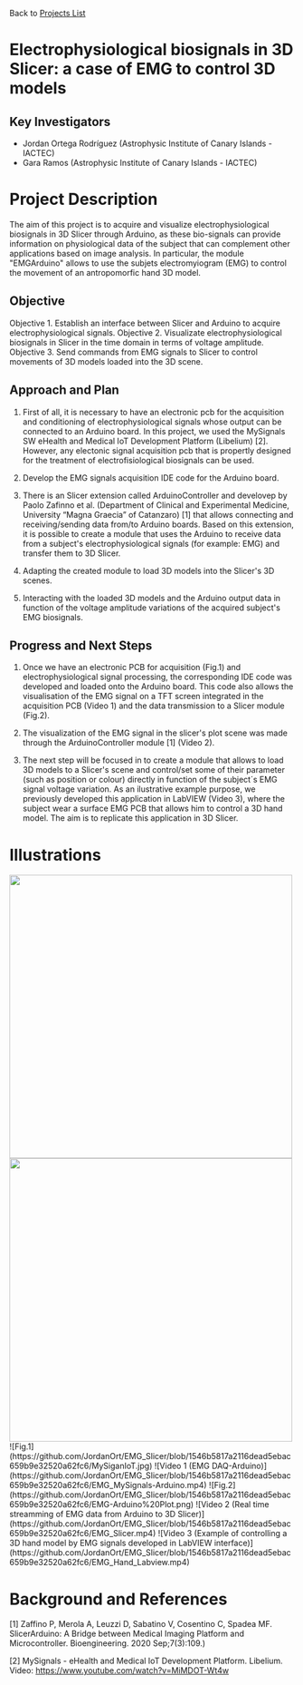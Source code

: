 Back to [Projects List](../../README.md#ProjectsList)

# Electrophysiological biosignals in 3D Slicer: a case of EMG to control 3D models

## Key Investigators

- Jordan Ortega Rodríguez (Astrophysic Institute of Canary Islands - IACTEC)
- Gara Ramos (Astrophysic Institute of Canary Islands - IACTEC)

# Project Description

The aim of this project is to acquire and visualize electrophysiological biosignals in 3D Slicer through Arduino, 
as these bio-signals can provide information on physiological data of the subject that can complement other applications 
based on image analysis. In particular, the module "EMGArduino" allows to use the subjets electromyiogram (EMG) 
to control the movement of an antropomorfic hand 3D model.

## Objective

Objective 1. Establish an interface between Slicer and Arduino to acquire electrophysiological signals.
Objective 2. Visualizate electrophysiological biosignals in Slicer in the time domain in terms of voltage amplitude. 
Objective 3. Send commands from EMG signals to Slicer to control movements of 3D models loaded into the 3D scene.


## Approach and Plan

1. First of all, it is necessary to have an electronic pcb for the acquisition and conditioning of electrophysiological 
   signals whose output can be connected to an Arduino board. In this project, we used the MySignals SW eHealth 
   and Medical IoT Development Platform (Libelium) [2]. However, any electonic signal acquisition pcb that is 
   propertly designed for the treatment of electrofisiological biosignals can be used.  

2. Develop the EMG signals acquisition IDE code for the Arduino board.
 
3. There is an Slicer extension called ArduinoController and develovep by Paolo Zafinno et al. (Department of Clinical 
   and Experimental Medicine, University “Magna Graecia” of Catanzaro) [1] that allows connecting and receiving/sending 
   data from/to Arduino boards. Based on this extension, it is possible to create a module that uses the Arduino to receive
   data from a subject's electrophysiological signals (for example: EMG) and transfer them to 3D Slicer.

4. Adapting the created module to load 3D models into the Slicer's 3D scenes.

5. Interacting with the loaded 3D models and the Arduino output data in function of the voltage amplitude variations 
   of the acquired subject's EMG biosignals. 


## Progress and Next Steps

1. Once we have an electronic PCB for acquisition (Fig.1) and electrophysiological signal processing, 
   the corresponding IDE code was developed and loaded onto the Arduino board. This code also allows the visualisation 
   of the EMG signal on a TFT screen integrated in the acquisition PCB (Video 1) and 
   the data transmission to a Slicer module (Fig.2).

2. The visualization of the EMG signal in the slicer's plot scene was made through the ArduinoController module [1] (Video 2).

3. The next step will be focused in to create a module that allows to load 3D models to a Slicer's scene and control/set some of their parameter
   (such as position or colour) directly in function of the subject´s EMG signal voltage variation. As an ilustrative example purpose, 
   we previously developed this application in LabVIEW (Video 3), where the subject wear a surface EMG PCB that allows 
   him to control a 3D hand model. The aim is to replicate this application in 3D Slicer.


# Illustrations
<img src="https://github.com/JordanOrt/EMG_Slicer/blob/1546b5817a2116dead5ebac659b9e32520a62fc6/MySiganIoT.jpg" width="500"/>
<img src="https://github.com/JordanOrt/EMG_Slicer/blob/1546b5817a2116dead5ebac659b9e32520a62fc6/EMG-Arduino%20Plot.png" width="500"/>
![Fig.1](https://github.com/JordanOrt/EMG_Slicer/blob/1546b5817a2116dead5ebac659b9e32520a62fc6/MySiganIoT.jpg)
![Video 1 (EMG DAQ-Arduino)](https://github.com/JordanOrt/EMG_Slicer/blob/1546b5817a2116dead5ebac659b9e32520a62fc6/EMG_MySignals-Arduino.mp4)
![Fig.2](https://github.com/JordanOrt/EMG_Slicer/blob/1546b5817a2116dead5ebac659b9e32520a62fc6/EMG-Arduino%20Plot.png)
![Video 2 (Real time streamming of EMG data from Arduino to 3D Slicer)](https://github.com/JordanOrt/EMG_Slicer/blob/1546b5817a2116dead5ebac659b9e32520a62fc6/EMG_Slicer.mp4)
![Video 3 (Example of controlling a 3D hand model by EMG signals developed in LabVIEW interface)](https://github.com/JordanOrt/EMG_Slicer/blob/1546b5817a2116dead5ebac659b9e32520a62fc6/EMG_Hand_Labview.mp4)


# Background and References

[1] Zaffino P, Merola A, Leuzzi D, Sabatino V, Cosentino C, Spadea MF. SlicerArduino: A Bridge between Medical 
    Imaging Platform and Microcontroller. Bioengineering. 2020 Sep;7(3):109.)

[2] MySignals - eHealth and Medical IoT Development Platform. Libelium. Video: https://www.youtube.com/watch?v=MiMDOT-Wt4w
